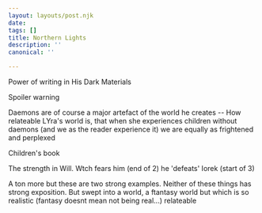 ```yaml
---
layout: layouts/post.njk
date: 
tags: []
title: Northern Lights
description: ''
canonical: ''

---
```

Power of writing in His Dark Materials 

Spoiler warning

Daemons are of course a major artefact of the world he creates -- How relateable LYra's world is, that when she experiences children without daemons (and we as the reader experience it) we are equally as frightened and perplexed

Children's book

The strength in Will. Wtch fears him (end of 2) he 'defeats' Iorek (start of 3)

A ton more but these are two strong examples. Neither of these things has strong exposition. But swept into a world, a ftantasy world but which is so realistic (fantasy doesnt mean not being real...) relateable